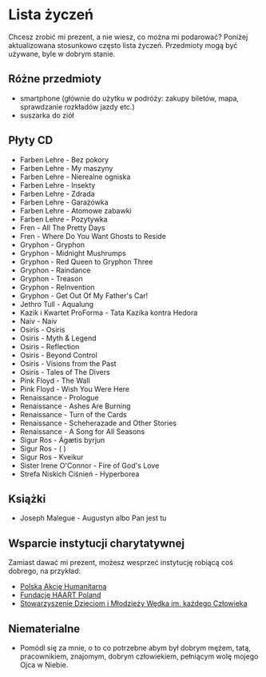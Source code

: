 # Lista życzeń

Chcesz zrobić mi prezent, a nie wiesz, co można mi podarować? Poniżej aktualizowana stosunkowo często lista życzeń. Przedmioty mogą być używane, byle w dobrym stanie.

## Różne przedmioty

- smartphone (głównie do użytku w podróży: zakupy biletów, mapa, sprawdzanie rozkładów jazdy etc.)
- suszarka do ziół

## Płyty CD

- Farben Lehre - Bez pokory
- Farben Lehre - My maszyny
- Farben Lehre - Nierealne ogniska
- Farben Lehre - Insekty
- Farben Lehre - Zdrada
- Farben Lehre - Garażówka
- Farben Lehre - Atomowe zabawki
- Farben Lehre - Pozytywka
- Fren - All The Pretty Days
- Fren - Where Do You Want Ghosts to Reside
- Gryphon - Gryphon
- Gryphon - Midnight Mushrumps
- Gryphon - Red Queen to Gryphon Three
- Gryphon - Raindance
- Gryphon - Treason
- Gryphon - ReInvention
- Gryphon - Get Out Of My Father's Car!
- Jethro Tull - Aqualung
- Kazik i Kwartet ProForma - Tata Kazika kontra Hedora
- Naiv - Naiv
- Osiris - Osiris
- Osiris - Myth & Legend 
- Osiris - Reflection
- Osiris - Beyond Control
- Osiris - Visions from the Past
- Osiris - Tales of The Divers
- Pink Floyd - The Wall
- Pink Floyd - Wish You Were Here
- Renaissance - Prologue
- Renaissance - Ashes Are Burning
- Renaissance - Turn of the Cards
- Renaissance - Scheherazade and Other Stories
- Renaissance - A Song for All Seasons
- Sigur Ros - Ágætis byrjun
- Sigur Ros - ( )
- Sigur Ros - Kveikur
- Sister Irene O'Connor - Fire of God's Love
- Strefa Niskich Ciśnień - Hyperborea

## Książki

- Joseph Malegue - Augustyn albo Pan jest tu

## Wsparcie instytucji charytatywnej

Zamiast dawać mi prezent, możesz wesprzeć instytucję robiącą coś dobrego, na przykład:

- [Polską Akcję Humanitarną](https://pah.org.pl)
- [Fundację HAART Poland](https://haartpoland.org)
- [Stowarzyszenie Dzieciom i Młodzieży Wędka im. każdego Człowieka](https://wedka.org/)

## Niematerialne

- Pomódl się za mnie, o to co potrzebne abym był dobrym mężem, tatą, pracownikiem, znajomym, dobrym człowiekiem, pełniącym wolę mojego Ojca w Niebie.
